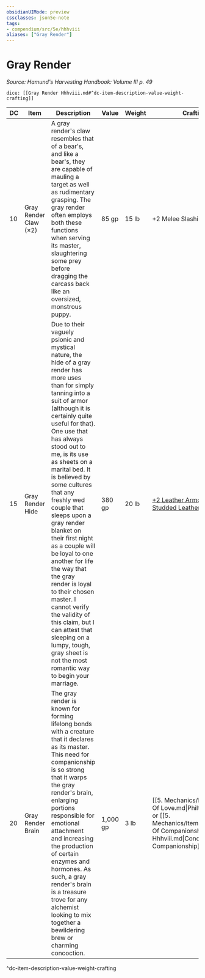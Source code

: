```yaml
---
obsidianUIMode: preview
cssclasses: json5e-note
tags:
- compendium/src/5e/hhhviii
aliases: ["Gray Render"]
---
```

# Gray Render
*Source: Hamund's Harvesting Handbook: Volume III p. 49* 

`dice: [[Gray Render Hhhviii.md#^dc-item-description-value-weight-crafting]]`

| DC | Item | Description | Value | Weight | Crafting |
|----|------|-------------|-------|--------|----------|
| 10 | Gray Render Claw (×2) | A gray render's claw resembles that of a bear's, and like a bear's, they are capable of mauling a target as well as rudimentary grasping. The gray render often employs both these functions when serving its master, slaughtering some prey before dragging the carcass back like an oversized, monstrous puppy. | 85 gp | 15 lb | +2 Melee Slashing Weapon |
| 15 | Gray Render Hide | Due to their vaguely psionic and mystical nature, the hide of a gray render has more uses than for simply tanning into a suit of armor (although it is certainly quite useful for that). One use that has always stood out to me, is its use as sheets on a marital bed. It is believed by some cultures that any freshly wed couple that sleeps upon a gray render blanket on their first night as a couple will be loyal to one another for life the way that the gray render is loyal to their chosen master. I cannot verify the validity of this claim, but I can attest that sleeping on a lumpy, tough, gray sheet is not the most romantic way to begin your marriage. | 380 gp | 20 lb | [+2 Leather Armor](compendium/items/2-armor.md) or [+2 Studded Leather Armor](compendium/items/2-armor.md) |
| 20 | Gray Render Brain | The gray render is known for forming lifelong bonds with a creature that it declares as its master. This need for companionship is so strong that it warps the gray render's brain, enlarging portions responsible for emotional attachment and increasing the production of certain enzymes and hormones. As such, a gray render's brain is a treasure trove for any alchemist looking to mix together a bewildering brew or charming concoction. | 1,000 gp | 3 lb | [[5. Mechanics/Items/Philter Of Love.md\|Philter of Love]] or [[5. Mechanics/Items/Concoction Of Companionship Hhhviii.md\|Concoction of Companionship]] |
^dc-item-description-value-weight-crafting